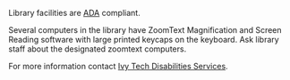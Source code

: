 Library facilities are [ADA](http://www.ada.gov/) compliant.

Several computers in the library have ZoomText Magnification and Screen Reading software with large printed keycaps on the keyboard. Ask library staff about the designated zoomtext computers.

For more information contact [Ivy Tech Disabilities Services](http://www.ivytech.edu/dss/).

